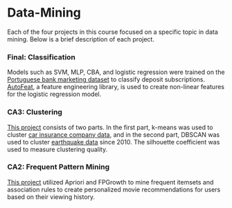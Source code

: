 # Data-Mining 
Each of the four projects in this course focused on a specific topic in data mining. Below is a brief description of each project.

### Final: Classification
Models such as SVM, MLP, CBA, and logistic regression were trained on the [Portuguese bank marketing dataset](Final/banking.csv) to classify deposit subscriptions. [AutoFeat](https://github.com/cod3licious/autofeat), a feature engineering library, is used to create non-linear features for the logistic regression model.

### CA3: Clustering
[This project](3/DM_CA3_810197581.ipynb) consists of two parts. In the first part, k-means was used to cluster [car insurance company data](3/car_insurance.csv), and in the second part, DBSCAN was used to cluster [earthquake data](3/earthquake_ir.csv) since 2010. The silhouette coefficient was used to measure clustering quality.

### CA2: Frequent Pattern Mining
[This project](2/DM_CA2_810197581.ipynb) utilized Apriori and FPGrowth to mine frequent itemsets and association rules to create personalized movie recommendations for users based on their viewing history.
